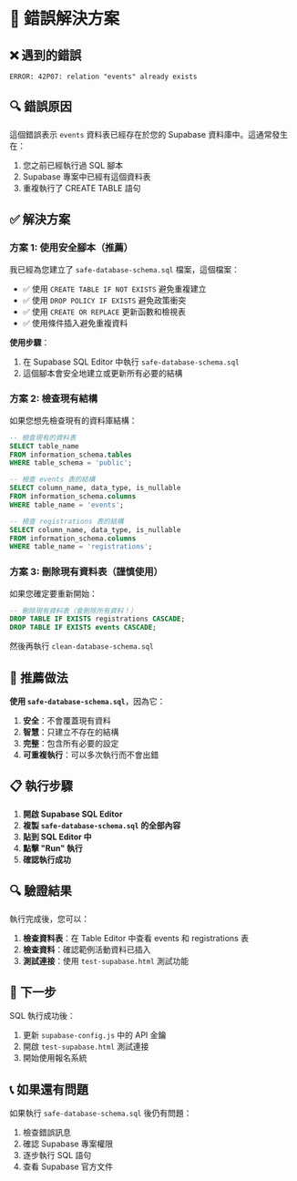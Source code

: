 # 🔧 錯誤解決方案

## ❌ 遇到的錯誤

```
ERROR: 42P07: relation "events" already exists
```

## 🔍 錯誤原因

這個錯誤表示 `events` 資料表已經存在於您的 Supabase 資料庫中。這通常發生在：

1. 您之前已經執行過 SQL 腳本
2. Supabase 專案中已經有這個資料表
3. 重複執行了 CREATE TABLE 語句

## ✅ 解決方案

### 方案 1: 使用安全腳本（推薦）

我已經為您建立了 `safe-database-schema.sql` 檔案，這個檔案：

- ✅ 使用 `CREATE TABLE IF NOT EXISTS` 避免重複建立
- ✅ 使用 `DROP POLICY IF EXISTS` 避免政策衝突
- ✅ 使用 `CREATE OR REPLACE` 更新函數和檢視表
- ✅ 使用條件插入避免重複資料

**使用步驟**：
1. 在 Supabase SQL Editor 中執行 `safe-database-schema.sql`
2. 這個腳本會安全地建立或更新所有必要的結構

### 方案 2: 檢查現有結構

如果您想先檢查現有的資料庫結構：

```sql
-- 檢查現有的資料表
SELECT table_name 
FROM information_schema.tables 
WHERE table_schema = 'public';

-- 檢查 events 表的結構
SELECT column_name, data_type, is_nullable
FROM information_schema.columns
WHERE table_name = 'events';

-- 檢查 registrations 表的結構
SELECT column_name, data_type, is_nullable
FROM information_schema.columns
WHERE table_name = 'registrations';
```

### 方案 3: 刪除現有資料表（謹慎使用）

如果您確定要重新開始：

```sql
-- 刪除現有資料表（會刪除所有資料！）
DROP TABLE IF EXISTS registrations CASCADE;
DROP TABLE IF EXISTS events CASCADE;
```

然後再執行 `clean-database-schema.sql`

## 🎯 推薦做法

**使用 `safe-database-schema.sql`**，因為它：

1. **安全**：不會覆蓋現有資料
2. **智慧**：只建立不存在的結構
3. **完整**：包含所有必要的設定
4. **可重複執行**：可以多次執行而不會出錯

## 📋 執行步驟

1. **開啟 Supabase SQL Editor**
2. **複製 `safe-database-schema.sql` 的全部內容**
3. **貼到 SQL Editor 中**
4. **點擊 "Run" 執行**
5. **確認執行成功**

## 🔍 驗證結果

執行完成後，您可以：

1. **檢查資料表**：在 Table Editor 中查看 events 和 registrations 表
2. **檢查資料**：確認範例活動資料已插入
3. **測試連接**：使用 `test-supabase.html` 測試功能

## 🚀 下一步

SQL 執行成功後：
1. 更新 `supabase-config.js` 中的 API 金鑰
2. 開啟 `test-supabase.html` 測試連接
3. 開始使用報名系統

## 📞 如果還有問題

如果執行 `safe-database-schema.sql` 後仍有問題：
1. 檢查錯誤訊息
2. 確認 Supabase 專案權限
3. 逐步執行 SQL 語句
4. 查看 Supabase 官方文件






